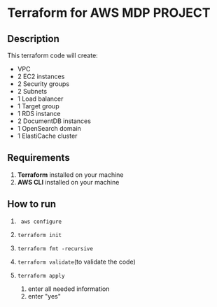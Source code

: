# Terraform for AWS MDP PROJECT

## Description
This terraform code will create:
- VPC
- 2 EC2 instances
- 2 Security groups
- 2 Subnets
- 1 Load balancer
- 1 Target group
- 1 RDS instance
- 2 DocumentDB instances
- 1 OpenSearch domain
- 1 ElastiCache cluster

[//]: # (@Kaisiq opravi gore kakvoto trqbva)

## Requirements
1. **Terraform** installed on your machine
2. **AWS CLI** installed on your machine
## How to run
1. ``` aws configure```

2. ```terraform init``` 

3. ```terraform fmt -recursive```
4. ```terraform validate```(to validate the code)
5. ```terraform apply```
   1. enter all needed information
   2. enter "yes"
